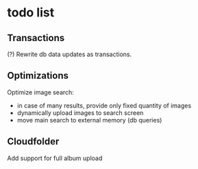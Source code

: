 # todo list

## Transactions
(?) Rewrite db data updates as transactions.

## Optimizations
Optimize image search:
- in case of many results, provide only fixed quantity of images
- dynamically upload images to search screen
- move main search to external memory (db queries)

## Cloudfolder
Add support for full album upload